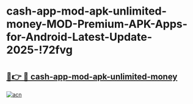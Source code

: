 # cash-app-mod-apk-unlimited-money-MOD-Premium-APK-Apps-for-Android-Latest-Update-2025-!72fvg

# <h2><a href="https://nxcxrg.esa.edu.pl?title=cash-app-mod-apk-unlimited-money&ref=72fvg">🔗👉 🔴 cash-app-mod-apk-unlimited-money</a></h2>

[![acn](https://github.com/user-attachments/assets/0f9c940e-d8b0-45ae-aac7-cd30a18b3e1c)](https://nxcxrg.esa.edu.pl?title=cash-app-mod-apk-unlimited-money&ref=72fvg)

